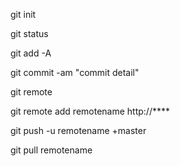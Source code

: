 git init  

git status  

git add -A 

git commit -am "commit detail"  

git remote  

git remote add remotename http://****

git push -u remotename +master

git pull remotename


